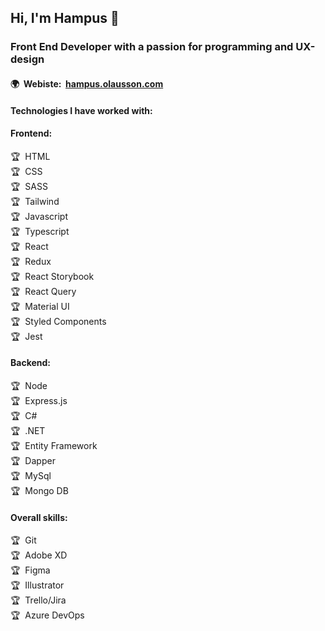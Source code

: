 ## Hi, I'm Hampus 👋
### Front End Developer with a passion for programming and UX-design
#### :earth_africa:&nbsp; Webiste:&nbsp; [hampus.olausson.com](https://hampusolausson.com/)

#### Technologies I have worked with: 

#### Frontend:
:trophy:&nbsp; HTML <br />
:trophy:&nbsp; CSS <br />
:trophy:&nbsp; SASS <br />
:trophy:&nbsp; Tailwind <br />
:trophy:&nbsp; Javascript <br />
:trophy:&nbsp; Typescript <br />
:trophy:&nbsp; React <br />
:trophy:&nbsp; Redux <br />
:trophy:&nbsp; React Storybook <br />
:trophy:&nbsp; React Query <br />
:trophy:&nbsp; Material UI <br />
:trophy:&nbsp; Styled Components <br />
:trophy:&nbsp; Jest <br />

#### Backend:
:trophy:&nbsp; Node <br />
:trophy:&nbsp; Express.js <br />
:trophy:&nbsp; C# <br />
:trophy:&nbsp; .NET <br />
:trophy:&nbsp; Entity Framework <br />
:trophy:&nbsp; Dapper <br />
:trophy:&nbsp; MySql <br />
:trophy:&nbsp; Mongo DB <br />

#### Overall skills: 
:trophy:&nbsp; Git <br />
:trophy:&nbsp; Adobe XD <br />
:trophy:&nbsp; Figma <br />
:trophy:&nbsp; Illustrator <br />
:trophy:&nbsp; Trello/Jira <br />
:trophy:&nbsp; Azure DevOps <br />
